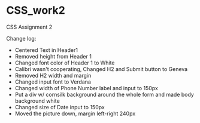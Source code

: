 # CSS_work2
CSS Assignment 2

Change log:
- Centered Text in Header1
- Removed height from Header 1
- Changed font color of Header 1 to White
- Calibri wasn't cooperating, Changed H2 and Submit button to Geneva
- Removed H2 width and margin
- Changed input font to Verdana
- Changed width of Phone Number label and input to 150px
- Put a div w/ cornsilk background around the whole form and made body background white
- Changed size of Date input to 150px
- Moved the picture down, margin left-right 240px